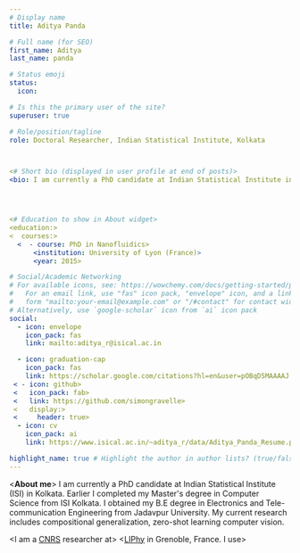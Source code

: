 ```yaml
---
# Display name
title: Aditya Panda

# Full name (for SEO)
first_name: Aditya
last_name: panda

# Status emoji
status:
  icon:

# Is this the primary user of the site?
superuser: true

# Role/position/tagline
role: Doctoral Researcher, Indian Statistical Institute, Kolkata



<# Short bio (displayed in user profile at end of posts)>
<bio: I am currently a PhD candidate at Indian Statistical Institute in Kolkata, where I mainly work on data efficient deep learning approaches.>




<# Education to show in About widget>
<education:>
<  courses:>
  <  - course: PhD in Nanofluidics>
      <institution: University of Lyon (France)>
      <year: 2015>

# Social/Academic Networking
# For available icons, see: https://wowchemy.com/docs/getting-started/page-builder/#icons
#   For an email link, use "fas" icon pack, "envelope" icon, and a link in the
#   form "mailto:your-email@example.com" or "/#contact" for contact widget.
# Alternatively, use `google-scholar` icon from `ai` icon pack
social:
  - icon: envelope
    icon_pack: fas
    link: mailto:aditya_r@isical.ac.in

  - icon: graduation-cap
    icon_pack: fas
    link: https://scholar.google.com/citations?hl=en&user=pOBqD5MAAAAJ
 < - icon: github>
 <   icon_pack: fab>
 <   link: https://github.com/simongravelle>
 <   display:>
 <     header: true>
  - icon: cv
    icon_pack: ai
    link: https://www.isical.ac.in/~aditya_r/data/Aditya_Panda_Resume.pdf

highlight_name: true # Highlight the author in author lists? (true/false)
---
```

<**About me**>
I am currently a PhD candidate at Indian Statistical Institute (ISI) in Kolkata. Earlier I completed my Master's degree in Computer Science from ISI Kolkata. I obtained my B.E degree in Electronics and Tele-communication Engineering from Jadavpur University. My current research includes compositional generalization, zero-shot learning computer vision.

<I am a [CNRS](https://www.cnrs.fr/) researcher at>
<[LIPhy](https://liphy.univ-grenoble-alpes.fr/) in Grenoble, France. I use>
<molecular simulations to study fluids at interfaces and soft matter systems.>


